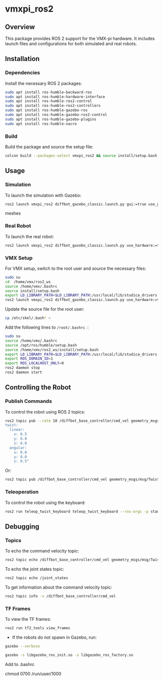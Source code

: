# vmxpi_ros2
## Overview

This package provides ROS 2 support for the VMX-pi hardware. It includes launch files and configurations for both simulated and real robots.

## Installation

### Dependencies

Install the necessary ROS 2 packages:

```bash
sudo apt install ros-humble-backward-ros
sudo apt install ros-humble-hardware-interface
sudo apt install ros-humble-ros2-control
sudo apt install ros-humble-ros2-controllers
sudo apt install ros-humble-gazebo-ros
sudo apt install ros-humble-gazebo-ros2-control
sudo apt install ros-humble-gazebo-plugins
sudo apt install ros-humble-xacro
```

### Build

Build the package and source the setup file:

```bash
colcon build --packages-select vmxpi_ros2 && source install/setup.bash
```

## Usage

### Simulation

To launch the simulation with Gazebo:

```bash
ros2 launch vmxpi_ros2 diffbot_gazebo_classic.launch.py gui:=true use_gazebo_classic:=true
```
meshes
### Real Robot

To launch the real robot:

```bash
ros2 launch vmxpi_ros2 diffbot_gazebo_classic.launch.py use_hardware:=true
```

### VMX Setup

For VMX setup, switch to the root user and source the necessary files:

```bash
sudo su 
cd  /home/vmx/ros2_ws
source /home/vmx/.bashrc 
source install/setup.bash 
export LD_LIBRARY_PATH=$LD_LIBRARY_PATH:/usr/local/lib/studica_drivers
ros2 launch vmxpi_ros2 diffbot_gazebo_classic.launch.py use_hardware:=true
```

Update the source file for the root user:

```bash
cp /etc/skel/.bash* ~
```

Add the following lines to `/root/.bashrc `:

```bash
sudo su
source /home/vmx/.bashrc 
source /opt/ros/humble/setup.bash
source /home/vmx/ros2_ws/install/setup.bash
export LD_LIBRARY_PATH=$LD_LIBRARY_PATH:/usr/local/lib/studica_drivers
export ROS_DOMAIN_ID=1
export ROS_LOCALHOST_ONLY=0
ros2 daemon stop
ros2 daemon start
```

## Controlling the Robot

### Publish Commands

To control the robot using ROS 2 topics:

```bash
ros2 topic pub --rate 10 /diffbot_base_controller/cmd_vel geometry_msgs/msg/TwistStamped "
twist:
  linear:
    x: 0.5
    y: 0.0
    z: 0.0
  angular:
    x: 0.0
    y: 0.0
    z: 0.5"
```

Or:

```bash
ros2 topic pub /diffbot_base_controller/cmd_vel geometry_msgs/msg/TwistStamped '{header: {stamp: {sec: 0, nanosec: 0}, frame_id: "base_link"}, twist: {linear: {x: 0.01, y: 0.0, z: 0.0}, angular: {x: 0.0, y: 0.0, z: 0.0}}}' -r 10
```

### Teleoperation

To control the robot using the keyboard:

```bash
ros2 run teleop_twist_keyboard teleop_twist_keyboard --ros-args -p stamped:=True --remap cmd_vel:=/diffbot_base_controller/cmd_vel
```

## Debugging

### Topics

To echo the command velocity topic:

```bash
ros2 topic echo /diffbot_base_controller/cmd_vel geometry_msgs/msg/TwistStamped
```

To echo the joint states topic:

```bash
ros2 topic echo /joint_states
```

To get information about the command velocity topic:

```bash
ros2 topic info -v /diffbot_base_controller/cmd_vel
```

### TF Frames

To view the TF frames:

```bash
ros2 run tf2_tools view_frames
```

- If the robots do not spawn in Gazebo, run:

```bash
gazebo --verbose

gazebo -s libgazebo_ros_init.so -s libgazebo_ros_factory.so

```
Add to .bashrc 

chmod 0700 /run/user/1000 
